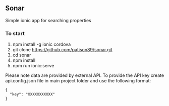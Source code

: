 ## Sonar

Simple ionic app for searching properties

### To start
1. npm install -g ionic cordova
2. git clone https://github.com/patison89/sonar.git
3. cd sonar
4. npm install
5. npm run ionic:serve

Please note data are provided by external API. To provide the API key create api.config.json file in main project folder and use the following format:
```
{
  "key": "XXXXXXXXXXX"  
}
```
